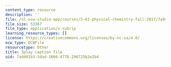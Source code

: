 ```yaml
---
content_type: resource
description: ''
file: /ol-ocw-studio-app/courses/5-61-physical-chemistry-fall-2017/7a9491b35dad16664778296725b2e2b4_3126562.srt
file_size: 53367
file_type: application/x-subrip
learning_resource_types: []
license: https://creativecommons.org/licenses/by-nc-sa/4.0/
ocw_type: OCWFile
resourcetype: Other
title: 3play caption file
uid: 7a9491b3-5dad-1666-4778-296725b2e2b4
---
```

